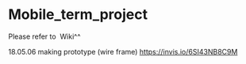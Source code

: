 # Mobile_term_project
Please refer to  Wiki^^

18.05.06 making prototype (wire frame) https://invis.io/6SI43NB8C9M
